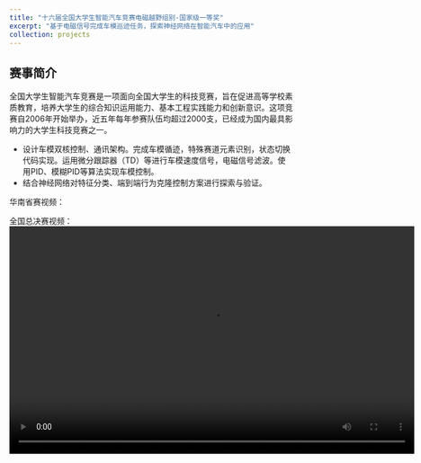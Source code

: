 ```yaml
---
title: "十六届全国大学生智能汽车竞赛电磁越野组别-国家级一等奖"
excerpt: "基于电磁信号完成车模巡迹任务，探索神经网络在智能汽车中的应用"
collection: projects
---
```

## 赛事简介
全国大学生智能汽车竞赛是一项面向全国大学生的科技竞赛，旨在促进高等学校素质教育，培养大学生的综合知识运用能力、基本工程实践能力和创新意识。这项竞赛自2006年开始举办，近五年每年参赛队伍均超过2000支，已经成为国内最具影响力的大学生科技竞赛之一。  
  
* 设计车模双核控制、通讯架构。完成车模循迹，特殊赛道元素识别，状态切换代码实现。运用微分跟踪器（TD）等进行车模速度信号，电磁信号滤波。使用PID、模糊PID等算法实现车模控制。
* 结合神经网络对特征分类、端到端行为克隆控制方案进行探索与验证。

华南省赛视频：  

全国总决赛视频： 
 <video width="720" height="405" controls>
  <source src="/video/GuoSai.webm" type="video/webm">
  Your browser does not support the video tag.
</video>

